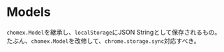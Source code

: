 # Models

`chomex.Model`を継承し、`localStorage`にJSON Stringとして保存されるもの。
たぶん、`chomex.Model`を改修して、`chrome.storage.sync`対応すべき。